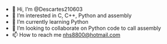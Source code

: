 - 👋 Hi, I’m @Descartes210603
- 👀 I’m interested in C, C++, Python and assembly
- 🌱 I’m currently learning Python
- 💞️ I’m looking to collaborate on Python code to call assembly
- 📫 How to reach me nhs8800@hotmail.com

<!---
Descartes541125/Descartes541125 is a ✨ special ✨ repository because its `README.md` (this file) appears on your GitHub profile.
You can click the Preview link to take a look at your changes.
--->
